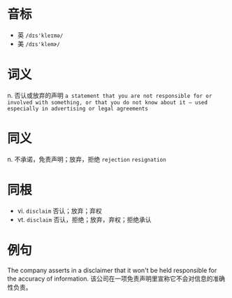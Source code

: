 # 音标

- 英 `/dɪs'kleɪmə/`
- 美 `/dɪs'klemɚ/`

# 词义

n. 否认或放弃的声明
`a statement that you are not responsible for or involved with something, or that you do not know about it – used especially in advertising or legal agreements`

# 同义

n. 不承诺，免责声明；放弃，拒绝
`rejection` `resignation`

# 同根

- vi. `disclaim` 否认；放弃；弃权
- vt. `disclaim` 否认，拒绝；放弃，弃权；拒绝承认

# 例句

The company asserts in a disclaimer that it won't be held responsible for the accuracy of information.
该公司在一项免责声明里宣称它不会对信息的准确性负责。


